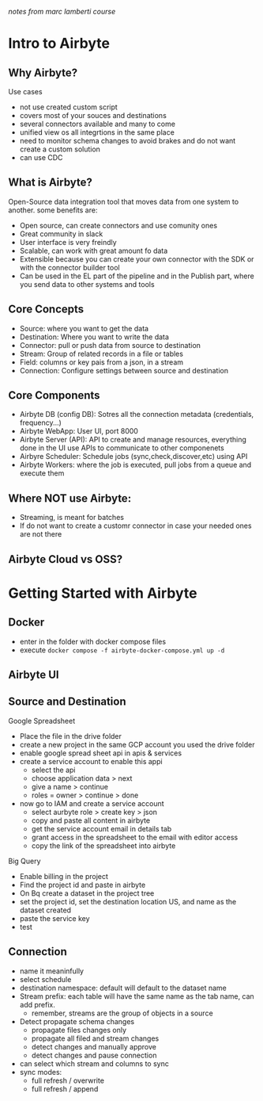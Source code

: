 *notes from marc lamberti course*

# Intro to Airbyte
## Why Airbyte?
Use cases
* not use created custom script
* covers most of your souces and destinations
* several connectors available and many to come
* unified view os all integrtions in the same place
* need to monitor schema changes to avoid brakes and do not want create a custom solution
* can use CDC

## What is Airbyte?
Open-Source data integration tool that moves data from one system to another. some benefits are:
* Open source, can create connectors and use comunity ones
* Great community in slack
* User interface is very freindly
* Scalable, can work with great amount fo data
* Extensible because you can create your own connector with the SDK or with the connector builder tool
* Can be used in the EL part of the pipeline and in the Publish part, where you send data to other systems and tools

## Core Concepts
* Source: where you want to get the data
* Destination: Where you want to write the data
* Connector: pull or push data from source to destination
* Stream: Group of related records in a file or tables
* Field: columns or key pais from a json, in a stream
* Connection: Configure settings between source and destination

## Core Components
* Airbyte DB (config DB): Sotres all the connection metadata (credentials, frequency...)
* Airbyte WebApp: User UI, port 8000
* Airbyte Server (API): API to create and manage resources, everything done in the UI use APIs to communicate to other componenets
* Airbyre Scheduler: Schedule jobs (sync,check,discover,etc) using API
* Airbyte Workers: where the job is executed, pull jobs from a queue and execute them

## Where NOT use Airbyte:
* Streaming, is meant for batches 
* If do not want to create a customr connector in case your needed ones are not there

## Airbyte Cloud vs OSS?

# Getting Started with Airbyte
## Docker
* enter in the folder with docker compose files
* execute `docker compose -f airbyte-docker-compose.yml up -d`
## Airbyte UI
## Source and Destination
Google Spreadsheet
* Place the file in the drive folder
* create a new project in the same GCP account you used the drive folder
* enable google spread sheet api in apis & services
* create a service account to enable this appi
    * select the api
    * choose application data > next
    * give a name > continue
    * roles = owner > continue > done
* now go to IAM and create a service account
    * select aurbyte role > create key > json 
    * copy and paste all content in airbyte
    * get the service account email in details tab
    * grant access in the spreadsheet to the email with editor access
    * copy the link of the spreadsheet into airbyte

Big Query
* Enable billing in the project
* Find the project id and paste in airbyte
* On Bq create a dataset in the project tree
* set the project id, set the destination location US, and name as the dataset created
* paste the service key
* test

## Connection
* name it meaninfully
* select schedule
* destination namespace: default will default to the dataset name
* Stream prefix: each table will have the same name as the tab name, can add prefix. 
    * remember, streams are the group of objects in a source
* Detect propagate schema changes
    * propagate files changes only
    * propagate all filed and stream changes
    * detect changes and manually approve
    * detect changes and pause connection
* can select which stream and columns to sync
* sync modes:
    * full refresh / overwrite
    * full refresh / append

